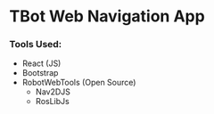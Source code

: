 # TBot Web Navigation App

### Tools Used:
* React (JS)
* Bootstrap
* RobotWebTools (Open Source)
    * Nav2DJS
    * RosLibJs
